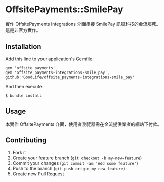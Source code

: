 # OffsitePayments::SmilePay

實作 OffsitePayments Integrations 介面串接 SmilePay 訊航科技的金流服務。這是非官方實作。

## Installation

Add this line to your application's Gemfile:

    gem 'offsite_payments'
    gem 'offsite_payments-integrations-smile_pay', github:'GoodLife/offsite_payments-integrations-smile_pay'

And then execute:

    $ bundle install

## Usage

本實作 OffsitePayments 介面，使用者瀏覽器需在金流提供業者的網站下付款。

## Contributing

1. Fork it
2. Create your feature branch (`git checkout -b my-new-feature`)
3. Commit your changes (`git commit -am 'Add some feature'`)
4. Push to the branch (`git push origin my-new-feature`)
5. Create new Pull Request
